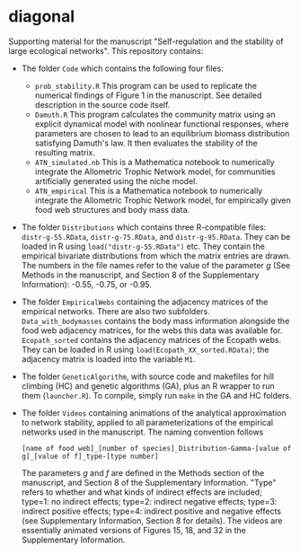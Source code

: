 # diagonal

Supporting material for the manuscript "Self-regulation and the stability of large ecological networks". This repository contains:

* The folder `Code` which contains the following four files:
    * `prob_stability.R` This program can be used to replicate the numerical findings of Figure 1 in the manuscript. See detailed description in the source code itself.
    * `Damuth.R` This program calculates the community matrix using an explicit dynamical model with nonlinear functional responses, where parameters are chosen to lead to an equilibrium biomass distribution satisfying Damuth's law. It then evaluates the stability of the resulting matrix.
    * `ATN_simulated.nb` This is a Mathematica notebook to numerically integrate the Allometric Trophic Network model, for communities artificially generated using the niche model.
    * `ATN_empirical` This is a Mathematica notebook to numerically integrate the Allometric Trophic Network model, for empirically given food web structures and body mass data.
* The folder `Distributions` which contains three R-compatible files: `distr-g-55.RData`, `distr-g-75.RData`, and `distr-g-95.RData`. They can be loaded in R using `load("distr-g-55.RData")` etc. They contain the empirical bivariate distributions from which the matrix entries are drawn. The numbers in the file names refer to the value of the parameter *g* (See Methods in the manuscript, and Section 8 of the Supplementary Information): -0.55, -0.75, or -0.95.
* The folder `EmpiricalWebs` containing the adjacency matrices of the empirical networks. There are also two subfolders. `Data_with_bodymasses` contains the body mass information alongside the food web adjacency matrices, for the webs this data was available for. `Ecopath_sorted` contains the adjacency matrices of the Ecopath webs. They can be loaded in R using `load(Ecopath_XX_sorted.RData)`; the adjacency matrix is loaded into the variable `M1`.
* The folder `GeneticAlgorithm`, with source code and makefiles for hill climbing (HC) and genetic algorithms (GA), plus an R wrapper to run them (`launcher.R`). To compile, simply run `make` in the GA and HC folders.
* The folder `Videos` containing animations of the analytical approximation to network stability, applied to all parameterizations of the empirical networks used in the manuscript. The naming convention follows

  `[name of food web]_[number of species]_Distribution-Gamma-[value of g]_[value of f]_type-[type number]`

  The parameters *g* and *f* are defined in the Methods section of the manuscript, and Section 8 of the Supplementary Information. "Type" refers to whether and what kinds of indirect effects are included; type=1: no indirect effects; type=2: indirect negative effects; type=3: indirect positive effects; type=4: indirect positive and negative effects (see Supplementary Information, Section 8 for details). The videos are essentially animated versions of Figures 15, 18, and 32 in the Supplementary Information.
